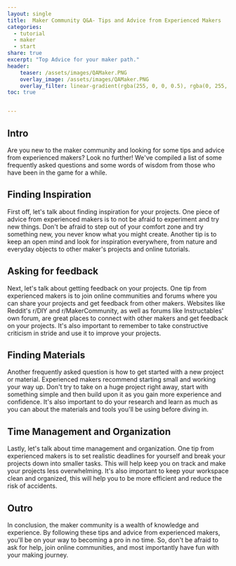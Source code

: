 ```yaml
---
layout: single
title:  Maker Community Q&A- Tips and Advice from Experienced Makers
categories:
  - tutorial
  - maker
  - start
share: true
excerpt: "Top Advice for your maker path."
header:
    teaser: /assets/images/QAMaker.PNG
    overlay_image: /assets/images/QAMaker.PNG
    overlay_filter: linear-gradient(rgba(255, 0, 0, 0.5), rgba(0, 255, 255, 0.5))
toc: true


---
```

## Intro
Are you new to the maker community and looking for some tips and advice from experienced makers? Look no further! We've compiled a list of some frequently asked questions and some words of wisdom from those who have been in the game for a while.

## Finding Inspiration
First off, let's talk about finding inspiration for your projects. One piece of advice from experienced makers is to not be afraid to experiment and try new things. Don't be afraid to step out of your comfort zone and try something new, you never know what you might create. Another tip is to keep an open mind and look for inspiration everywhere, from nature and everyday objects to other maker's projects and online tutorials.

## Asking for feedback
Next, let's talk about getting feedback on your projects. One tip from experienced makers is to join online communities and forums where you can share your projects and get feedback from other makers. Websites like Reddit's r/DIY and r/MakerCommunity, as well as forums like Instructables' own forum, are great places to connect with other makers and get feedback on your projects. It's also important to remember to take constructive criticism in stride and use it to improve your projects.

## Finding Materials
Another frequently asked question is how to get started with a new project or material. Experienced makers recommend starting small and working your way up. Don't try to take on a huge project right away, start with something simple and then build upon it as you gain more experience and confidence. It's also important to do your research and learn as much as you can about the materials and tools you'll be using before diving in.

## Time Management and Organization
Lastly, let's talk about time management and organization. One tip from experienced makers is to set realistic deadlines for yourself and break your projects down into smaller tasks. This will help keep you on track and make your projects less overwhelming. It's also important to keep your workspace clean and organized, this will help you to be more efficient and reduce the risk of accidents.

## Outro
In conclusion, the maker community is a wealth of knowledge and experience. By following these tips and advice from experienced makers, you'll be on your way to becoming a pro in no time. So, don't be afraid to ask for help, join online communities, and most importantly have fun with your making journey.
